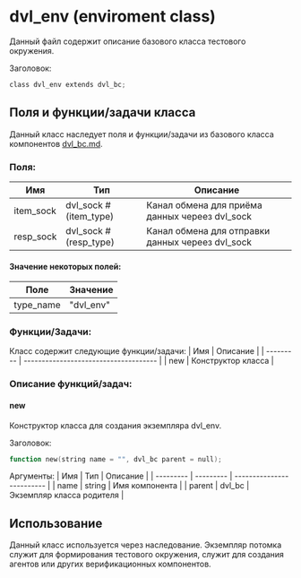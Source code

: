 # dvl_env (enviroment class)
Данный файл содержит описание базового класса тестового окружения.

Заголовок:
```Verilog
class dvl_env extends dvl_bc;
```

## Поля и функции/задачи класса  

Данный класс наследует поля и функции/задачи из базового класса компонентов [dvl_bc.md](dvl_bc.md).

### Поля:

| Имя       | Тип                   | Описание                                          |
| --------- | --------------------- | ------------------------------------------------- |
| item_sock | dvl_sock #(item_type) | Канал обмена для приёма данных череез dvl_sock    |
| resp_sock | dvl_sock #(resp_type) | Канал обмена для отправки данных череез dvl_sock  |

#### Значение некоторых полей:

| Поле      | Значение  |
| --------- | --------- |
| type_name | "dvl_env" |

### Функции/Задачи:
Класс содержит следующие функции/задачи:
| Имя       | Описание                              |
| --------- | ------------------------------------- |
| new       | Конструктор класса                    |

### Описание функций/задач:

#### new
Конструктор класса для создания экземпляра dvl_env.

Заголовок:
```Verilog
function new(string name = "", dvl_bc parent = null);
```

Аргументы:
| Имя       | Тип       | Описание                  |
| --------- | --------- | ------------------------- |
| name      | string    | Имя компонента            |
| parent    | dvl_bc    | Экземпляр класса родителя |

## Использование

Данный класс используется через наследование. Экземпляр потомка служит для формирования тестового окружения, служит для создания агентов или других верификационных компонентов.
